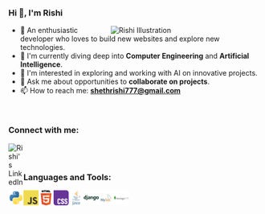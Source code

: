### Hi 👋, I'm Rishi

<img align="right" alt="Rishi Illustration" width="300" src="https://raw.githubusercontent.com/shethrishi09/shethrishi09/main/assets/rishi.png">

- 🔭 An enthusiastic developer who loves to build new websites and explore new technologies.
- 🌱 I'm currently diving deep into **Computer Engineering** and **Artificial Intelligence**.
- 🤔 I'm interested in exploring and working with AI on innovative projects.
- 🤝 Ask me about opportunities to **collaborate on projects**.
- 📫 How to reach me: **shethrishi777@gmail.com**

<br>

### Connect with me:
<a href="https://www.linkedin.com/in/rishi-sheth-00b294375" target="_blank">
  <img align="left" alt="Rishi's LinkedIn" width="30px" src="https://cdn.jsdelivr.net/gh/devicons/devicon/icons/linkedin/linkedin-original.svg" />
</a>

<br>
<br>

### Languages and Tools:
[<img align="left" alt="Python" width="30px" src="https://raw.githubusercontent.com/github/explore/80688e429a7d4ef2fca1e82350fe8e3517d3494d/topics/python/python.png" />][python]
[<img align="left" alt="JavaScript" width="30px" src="https://raw.githubusercontent.com/github/explore/80688e429a7d4ef2fca1e82350fe8e3517d3494d/topics/javascript/javascript.png" />][js]
[<img align="left" alt="HTML5" width="30px" src="https://raw.githubusercontent.com/github/explore/80688e429a7d4ef2fca1e82350fe8e3517d3494d/topics/html/html.png" />][html]
[<img align="left" alt="CSS3" width="30px" src="https://raw.githubusercontent.com/github/explore/80688e429a7d4ef2fca1e82350fe8e3517d3494d/topics/css/css.png" />][css]
[<img align="left" alt="Java" width="30px" src="https://raw.githubusercontent.com/github/explore/80688e429a7d4ef2fca1e82350fe8e3517d3494d/topics/java/java.png" />][java]
[<img align="left" alt="Django" width="30px" src="https://raw.githubusercontent.com/github/explore/80688e429a7d4ef2fca1e82350fe8e3517d3494d/topics/django/django.png" />][django]
[<img align="left" alt="MySQL" width="30px" src="https://raw.githubusercontent.com/github/explore/80688e429a7d4ef2fca1e82350fe8e3517d3494d/topics/mysql/mysql.png" />][mysql]
[<img align="left" alt="MongoDB" width="30px" src="https://raw.githubusercontent.com/github/explore/80688e429a7d4ef2fca1e82350fe8e3517d3494d/topics/mongodb/mongodb.png" />][mongodb]

<br>
<br>

[python]: https://www.python.org
[js]: https://developer.mozilla.org/en-US/docs/Web/JavaScript
[html]: https://developer.mozilla.org/en-US/docs/Web/HTML
[css]: https://developer.mozilla.org/en-US/docs/Web/CSS
[java]: https://www.java.com
[django]: https://www.djangoproject.com
[mysql]: https://www.mysql.com
[mongodb]: https://www.mongodb.com

